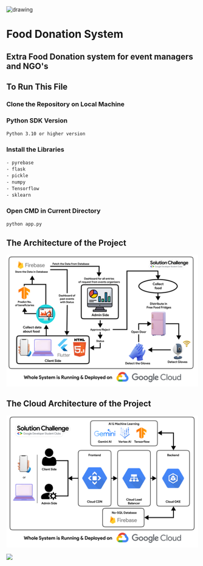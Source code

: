 <img src="https://github.com/Ganeshkharde1/solutionchallenge/assets/97901582/fd9e2658-0e3a-458c-8bf9-5eaa4e2f94ed" alt="drawing" width="500"/>

# Food Donation System 
## Extra Food Donation system for event managers and NGO's


## To Run This File

### Clone the Repository on Local Machine


### Python SDK Version
```bash
Python 3.10 or higher version
```



### Install the Libraries
```bash
- pyrebase
- flask
- pickle
- numpy
- Tensorflow
- sklearn
  ```

### Open CMD in Current Directory

```bash
python app.py
```

## The Architecture of the Project

<img src="https://github.com/Ganeshkharde1/solutionchallenge/blob/main/working-architecture.png" alt="drawing" width="700"/>

## The Cloud Architecture of the Project

<img src="https://github.com/Ganeshkharde1/solutionchallenge/blob/main/cloud-architecture.png" alt="drawing" width="700"/>

[![](https://visitcount.itsvg.in/api?id=ganeshkharde1/solutionchallenge&icon=2&color=1)](https://visitcount.itsvg.in)
